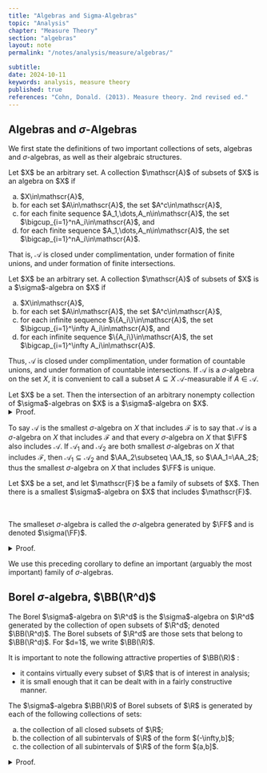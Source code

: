 ```yaml
---
title: "Algebras and Sigma-Algebras"
topic: "Analysis"
chapter: "Measure Theory"
section: "algebras"
layout: note
permalink: "/notes/analysis/measure/algebras/"

subtitle: 
date: 2024-10-11
keywords: analysis, measure theory
published: true
references: "Cohn, Donald. (2013). Measure theory. 2nd revised ed."
---
```


## Algebras and $\sigma$-Algebras

We first state the definitions of two important collections of sets, algebras and $\sigma$-algebras, as well as their algebraic structures. 

<div class='definition' name='Algebras'>
Let $X$ be an arbitrary set. A collection $\mathscr{A}$ of subsets of $X$ is an algebra on $X$ if
<ol type="a">
    <li>$X\in\mathscr{A}$,</li>
    <li>for each set $A\in\mathscr{A}$, the set $A^c\in\mathscr{A}$,</li>
    <li>for each finite sequence $A_1,\dots,A_n\in\mathscr{A}$, the set $\bigcup_{i=1}^nA_i\in\mathscr{A}$, and</li>
    <li>for each finite sequence $A_1,\dots,A_n\in\mathscr{A}$, the set $\bigcap_{i=1}^nA_i\in\mathscr{A}$.</li>
</ol>
</div>

That is, $\mathscr{A}$ is closed under complimentation, under formation of finite unions, and under formation of finite intersections. 

<div class='definition' name='σ-Algebras'>
Let $X$ be an arbitrary set. A collection $\mathscr{A}$ of subsets of $X$ is a $\sigma$-algebra on $X$ if
<ol type="a">
    <li>$X\in\mathscr{A}$,</li>
    <li>for each set $A\in\mathscr{A}$, the set $A^c\in\mathscr{A}$,</li>
    <li>for each infinite sequence $\{A_i\}\in\mathscr{A}$, the set $\bigcup_{i=1}^\infty A_i\in\mathscr{A}$, and</li>
    <li>for each infinite sequence $\{A_i\}\in\mathscr{A}$, the set $\bigcap_{i=1}^\infty A_i\in\mathscr{A}$.</li>
</ol>
</div>

Thus, $\mathscr{A}$ is closed under complimentation, under formation of countable unions, and under formation of countable intersections. If $\mathscr{A}$ is a $\sigma$-algebra on the set $X$, it is convenient to call a subset $A\subseteq X$ $\mathscr{A}$-measurable if $A\in\mathscr{A}$. 

<div class='proposition' name='Intersection of a collection of σ-algebras'>
Let $X$ be a set. Then the intersection of an arbitrary nonempty collection of $\sigma$-algebras on $X$ is a $\sigma$-algebra on $X$. 
</div>


<details class='proof'>
<summary>Proof.</summary>
Let $\mathscr{C}$ be a nonempty collection of $\sigma$-algebras on $X$, and let $\mathscr{A}$ be the intersection of the $\sigma$-algebras that belong to $\mathscr{C}$. It is sufficient to check that $X\in\mathscr{A}$, is closed under complimentation, and closed under the formation of countable unions. 

<br><br>
The set $X\in\mathscr{A}$ since it belongs to each $\sigma$-algebra that belongs to $\mathscr{C}$. Now suppose that $A\in\mathscr{A}$. Then each $\sigma$-algebra that belongs to $\mathscr{C}$ also contains $A$ and so contains $A^c$; thus $A^c$ belongs to the intersection $\mathscr{A}$ of these $\sigma$-algebras. Finally, suppose that $\{A_i\}\in\mathscr{A}$ and hence to each $\sigma$-algebra in $\mathscr{C}$. Then $\bigcup_i A_i$ belongs to each $\sigma$-algebra in $\mathscr{C}$ and so to $\mathscr{A}$.
</details>

To say $\mathscr{A}$ is the smallest $\sigma$-algebra on $X$ that includes $\mathscr{F}$ is to say that $\mathscr{A}$ is a $\sigma$-algebra on $X$ that includes $\mathscr{F}$ and that every $\sigma$-algebra on $X$ that $\FF$ also includes $\mathscr{A}$. If $\mathscr{A}_1$ and $\mathscr{A}_2$ are both smallest $\sigma$-algebras on $X$ that includes $\mathscr{F}$, then $\mathscr{A}_1\subseteq\mathscr{A}_2$ and $\AA_2\subseteq \AA_1$, so $\AA_1=\AA_2$; thus the smallest $\sigma$-algebra on $X$ that includes $\FF$ is unique. 

<div class='corollary' name='σ-algebra generated by ℱ '>
Let $X$ be a set, and let $\mathscr{F}$ be a family of subsets of $X$. Then there is a smallest $\sigma$-algebra on $X$ that includes $\mathscr{F}$. 

<br><br>
The smalleset $\sigma$-algebra is called the $\sigma$-algebra generated by $\FF$ and is denoted $\sigma(\FF)$. 
</div>

<details class='proof'>
<summary>Proof.</summary>
Let $\CC$ be the collection of all $\sigma$-algebras on $X$ that includes $\FF$. Then $\CC$ is nonempty, since it contains the $\sigma$-algebra that consists of all subsets of $X$. The intersection of the $\sigma$-algebras that belong to $\CC$ is, according to Proposition (1), a $\sigma$-algebra; it includes $\FF$ and is included in every $\sigma$-algebra in $\CC$ -- that is, it is included in every $\sigma$-algebra on $X$ that includes $\FF$. 
</details>

We use this preceding corollary to define an important (arguably the most important) family of $\sigma$-algebras. 

## Borel $\sigma$-algebra, $\BB(\R^d)$

<div class='definition' name='The Borel σ-algebra on ℝᵈ'>
The Borel $\sigma$-algebra on $\R^d$ is the $\sigma$-algebra on $\R^d$ generated by the collection of open subsets of $\R^d$; denoted $\BB(\R^d)$. The Borel subsets of $\R^d$ are those sets that belong to $\BB(\R^d)$. For $d=1$, we write $\BB(\R)$. 
</div>

It is important to note the following attractive properties of $\BB(\R)$ :
<ul>
    <li>it contains virtually every subset of $\R$ that is of interest in analysis;</li>
    <li>it is small enough that it can be dealt with in a fairly constructive manner.</li>
</ul>

<div class='proposition' name='Generating ℬ(ℝ)'>
The $\sigma$-algebra $\BB(\R)$ of Borel subsets of $\R$ is generated by each of the following collections of sets:
<ol type='a'>
    <li>the collection of all closed subsets of $\R$;</li>
    <li>the collection of all subintervals of $\R$ of the form $(-\infty,b]$;</li>
    <li>the collection of all subintervals of $\R$ of the form $(a,b]$.</li>
</ol>
</div>

<details class='proof'>
<summary>Proof.</summary>
Let $\BB_1$, $\BB_2$, and $\BB_3$ be the $\sigma$-algebras generated by the collections of sets in parts (a), (b), and (c) of the proposition. We will show that $\BB(\R)\supseteq\BB_1\supseteq\BB_2\supseteq\BB_3$ and finally $\BB_3\supseteq\BB(\R)$, establishing our proposition. 

<br><br>
Since $\BB(\R)$ includes the family of open subsets of $\R$ and is closed under complimentation, it includes the family of closed subsets of $\R$; hence it includes the $\sigma$-algebra generated by the closed subsets of $\R$, i.e., $\BB_1$. The sets of the form $(-\infty,b]$ are closed and so belong to $\BB_1$; consequently $\BB_1\supseteq\BB_2$. Since $(a,b]=(-\infty,b]\cap(-\infty,a]^c$, each set of the form $(a,b]$ belongs to $\BB_2$; thus $\BB_2\supseteq\BB_3$. Finally, note that each open subinterval of $\R$ is union of a sequnce of sets of the form $(a,b]$ and that each open subset of $\R$ is the union of a sequence of open intervals. Thus each open subset of $\R$ belongs to $\BB_3$ and we have $\BB_3\supseteq\BB(\R)$.  
</details>

